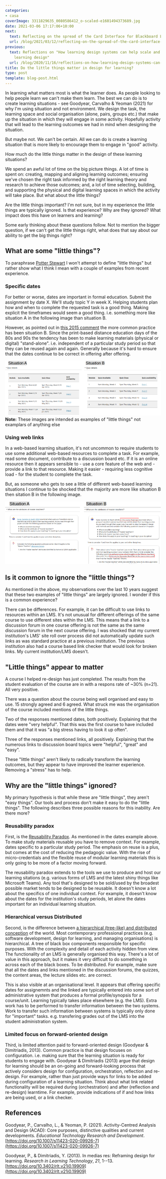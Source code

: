```yaml
---
categories:
- casa
coverImage: 3311829635_0080586412_o-scaled-e1601494373689.jpg
date: 2021-03-06 17:17:06+10:00
next:
  text: Reflecting on the spread of the Card Interface for Blackboard Learn
  url: /blog/2021/03/12/reflecting-on-the-spread-of-the-card-interface-for-blackboard-learn/
previous:
  text: Reflections on "How learning design systems can help scale and accelerate
    learning design"
  url: /blog/2020/11/16/reflections-on-how-learning-design-systems-can-help-scale-and-accelerate-learning-design/
title: Do the little things matter in design for learning?
type: post
template: blog-post.html
---
```

In learning what matters most is what the learner does. As people looking to help people learn we can't make them learn. The best we can do is to create learning situations - see Goodyear, Carvalho & Yeoman (2021) for why I'm using situation and not environment. We design the task, the learning space and social organisation (alone, pairs, groups etc.) that make up the situation in which they will engage in some activity. Hopefully activity that will lead to the learning outcomes we had in mind when designing the situation.

But maybe not. We can't be certain. All we can do is create a learning situation that is more likely to encourage them to engage in "good" activity.

How much do the little things matter in the design of these learning situations?

We spend an awful lot of time on the big picture things. A lot of time is spent on: creating, mapping and aligning learning outcomes; ensuring we've chosen the right task informed by the right learning theory and research to achieve those outcomes; and, a lot of time selecting, building, and supporting the physical and digital learning spaces in which the activity will take place. But what about the little things?

Are the little things important? I'm not sure, but in my experience the little things are typically ignored. Is that experience? Why are they ignored? What impact does this have on learners and learning?

Some early thinking about these questions follow. Not to mention the bigger question, if we can't get the little things right, what does that say about our ability to get the big things right?

## What are some "little things"?

To paraphrase [Potter Stewart](https://en.wikipedia.org/wiki/I_know_it_when_I_see_it) I won't attempt to define "little things" but rather show what I think I mean with a couple of examples from recent experience.

### Specific dates

For better or worse, dates are important in formal education. Submit the assignment by date X. We'll study topic Y in week X. Helping students plan how and when to complete the requested task is a good thing. Making explicit the timeframes would seem a good thing. i.e. something more like situation A in the following image than situation B.

However, as pointed out in [this 2015 comment](/blog/2015/06/26/and-the-little-one-said-roll-over-roll-over/#comment-1340) the more common practice has been situation B. Since the print-based distance education days of the 80s and 90s the tendency has been to make learning materials (physical or digital) "stand-alone". i.e. independent of a particular study period so that they can be reused again and again. Generally because it's hard to ensure that the dates continue to be correct in offering after offering.

![](images/2021-03-06-10-04-55.png) **Note:** These images are intended as examples of "little things" not examplars of anything else

### Using web links

In a web-based learning situation, it's not uncommon to require students to use some additional web-based resources to complete a task. For example, read some document, contribute to a discussion board etc. If it is an online resource then it appears sensible to - use a core feature of the web and - provide a link to that resource. Making it easier - requiring less cognitive load - for the student to complete the task.

But, as someone who gets to see a little of different web-based learning situations I continue to be shocked that the majority are more like situation B then sitation B in the following image.

![](images/2021-03-06-10-03-36.png)

## Is it common to ignore the "little things"?

As mentioned in the above, my observations over the last 10 years suggest that these two examples of "little things" are largely ignored. I wonder if this is a common experience?

There can be differences. For example, it can be difficult to use links to resources within an LMS. It's not unusual for different offerings of the same course to use different sites within the LMS. This means that a link to a discussion forum in one course offering is not the same as the same discussion forum in the next course offering. I was shocked that my current institution's LMS' site roll over process did not automatically update such links as was standard practice at a previous institution. The previous institution also had a course based link checker that would look for broken links. My current institution/LMS doesn't.

## "Little things" appear to matter

A course I helped re-design has just completed. The results from the student evaluation of the course are in with a respons rate of ~30% (n=21). All very positive.

There was a question about the course being well organised and easy to use. 15 strongly agreed and 6 agreed. What struck me was the organisation of the course included mentions of the little things.

Two of the responses mentioned dates, both positively. Explaining that the dates were "very helpful". That this was the first course to have included them and that it was "a big stress having to look it up often".

Three of the responses mentioned links, all positively. Explaining that the numerous links to discussion board topics were "helpful", "great" and "easy".

These "little things" aren't likely to radically transform the learning outcomes, but they appear to have improved the learner experience. Removing a "stress" has to help.

## Why are the "little things" ignored?

My primary hypothesis is that while these are "little things", they aren't "easy things". Our tools and process don't make it easy to do the "little things". The following describes three possible reasons for this inability. Are there more?

### Reusability paradox

First, is the [Reusability Paradox](https://djplaner.github.io/memex/sense/Bricolage/reusability-paradox). As mentioned in the dates example above. To make study materials reusable you have to remove context. For example, dates specific to a particular study period. The emphasis on reuse is a plus, but comes at the cost of reducing the pedagogic value. With the rise of micro-credentials and the flexible reuse of modular learning materials this is only going to be more of a factor moving forward.

The reusability paradox extends to the tools we use to produce and host our learning sitations (e.g. various forms of LMS and the latest shiny things like Microsoft Teams). Any tool that's designed to be sold/used by the broadest possible market tends to be designed to be reusable. It doesn't know a lot about the specifics of one individual context. For example, it doesn't know about the dates for the institution's study periods, let alone the dates important for an individual learning situation.

### Hierarchical versus Distributed

Second, is the difference between [a hierarchical (tree-like) and distributed conception](/blog/2014/09/21/breaking-bad-to-bridge-the-realityrhetoric-chasm/#how-you-see-the-world-distributed-or-tree-like) of the world. Most contemporary professional practices (e.g. software development, design for learning, and managing organisations) is hierarchical. A tree of black box components responsible for specific purposes. With the complexity and detail of each activity hidden from view. The functionality of an LMS is generally organised this way. There's a lot of value in this approach, but it makes it very difficult to do something in across each of the black boxes. To be distributed. For example, make sure that all the dates and links mentioned in the discussion forums, the quizzes, the content areas, the lecture slides etc. are correct.

This is also visible at an organisational level. It appears that offering specific dates for assignemnts and the linked are typically entered into some sort of administrative system that produces a formal profile/synopsis for a course/unit. Learning typically takes place elsewhere (e.g. the LMS). Extra work has to be performed to transfer information between the two systems. Work to transfer such information between systems is typically only done for "important" tasks. e.g. transfering grades out of the LMS into the student administration system.

### Limited focus on forward-oriented design

Third, is limited attention paid to forward-oriented design (Goodyear & Dimitriadis, 2013). Common practice is that design focuses on configuration. i.e. making sure that the learning situation is ready for students to engage with. Goodyear & Dimitriadis (2013) argue that design for learning should be an on-going and forward-looking process that actively considers design for configuration, orchestration, reflection and re-design. For example, rather than just provide ways for links to be added during configuration of a learning situation. Think about what link related functionality will be required during (orchestration) and after (reflection and re-design) learntime. For example, provide indications of if and how links are being used, or a link checker.

## References

Goodyear, P., Carvalho, L., & Yeoman, P. (2021). Activity-Centred Analysis and Design (ACAD): Core purposes, distinctive qualities and current developments. _Educational Technology Research and Development_. [https://doi.org/10.1007/s11423-020-09926-7](https://doi.org/10.1007/s11423-020-09926-7)

Goodyear, P., & Dimitriadis, Y. (2013). In medias res: Reframing design for learning. _Research in Learning Technology_, _21_, 1--13. [https://doi.org/10.3402/rlt.v21i0.19909](https://doi.org/10.3402/rlt.v21i0.19909)